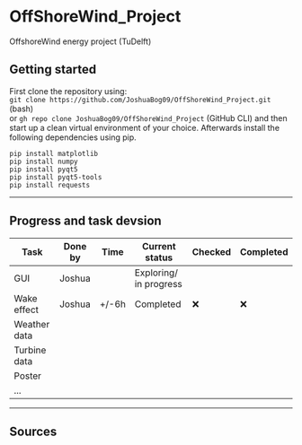 # OffShoreWind_Project
OffshoreWind energy project (TuDelft)

## Getting started
First clone the repository using: <br>
``git clone https://github.com/JoshuaBog09/OffShoreWind_Project.git`` (bash)<br>
or ``gh repo clone JoshuaBog09/OffShoreWind_Project`` (GitHub CLI) and then start up a clean virtual environment of your choice. Afterwards install the following dependencies using pip.<br>
```
pip install matplotlib
pip install numpy
pip install pyqt5
pip install pyqt5-tools
pip install requests
```


___
## Progress and task devsion
| Task | Done by | Time | Current status         | Checked | Completed | 
|------|--------|------|------------------------|---------|-----------|
| GUI | Joshua | | Exploring/ in progress | | |
| Wake effect | Joshua | +/-6h | Completed              | :x: | :x: |
| Weather data |        | |                        | | |
| Turbine data |        | |                        | | |
| Poster |        | |                        | | |
| ... |        | |                        | | |
___
## Sources
